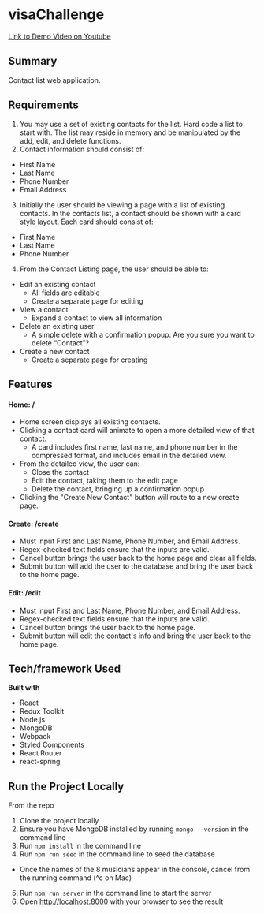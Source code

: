 # visaChallenge
[Link to Demo Video on Youtube](https://www.youtube.com/watch?v=8VZeDIYYXiA)

## Summary ##
Contact list web application.

## Requirements ##
1. You may use a set of existing contacts for the list. Hard code a list to start with. The list may reside in memory and be manipulated by the add, edit, and delete functions.
2. Contact information should consist of:
  - First Name
  - Last Name
  - Phone Number
  - Email Address
3. Initially the user should be viewing a page with a list of existing contacts. In the contacts list, a contact should be shown with a card style layout. Each card should consist of:
  - First Name
  - Last Name
  - Phone Number
4. From the Contact Listing page, the user should be able to:
  - Edit an existing contact
    - All fields are editable
    - Create a separate page for editing
  - View a contact
    - Expand a contact to view all information
  - Delete an existing user
    - A simple delete with a confirmation popup. Are you sure you want to delete “Contact”?
  - Create a new contact
    - Create a separate page for creating

## Features ##
#### Home: / ####
- Home screen displays all existing contacts.
- Clicking a contact card will animate to open a more detailed view of that contact.
  - A card includes first name, last name, and phone number in the compressed format, and includes email in the detailed view.
- From the detailed view, the user can:
  - Close the contact
  - Edit the contact, taking them to the edit page
  - Delete the contact, bringing up a confirmation popup
- Clicking the "Create New Contact" button will route to a new create page.

#### Create: /create ####
- Must input First and Last Name, Phone Number, and Email Address.
- Regex-checked text fields ensure that the inputs are valid.
- Cancel button brings the user back to the home page and clear all fields.
- Submit button will add the user to the database and bring the user back to the home page.

#### Edit: /edit ####
- Must input First and Last Name, Phone Number, and Email Address.
- Regex-checked text fields ensure that the inputs are valid.
- Cancel button brings the user back to the home page.
- Submit button will edit the contact's info and bring the user back to the home page.

## Tech/framework Used ##
__Built with__
- React
- Redux Toolkit
- Node.js
- MongoDB
- Webpack
- Styled Components
- React Router
- react-spring

## Run the Project Locally ##
From the repo
1. Clone the project locally
2. Ensure you have MongoDB installed by running ```mongo --version``` in the command line
3. Run ```npm install``` in the command line
4. Run ```npm run seed``` in the command line to seed the database
  - Once the names of the 8 musicians appear in the console, cancel from the running command (^c on Mac)
5. Run ```npm run server``` in the command line to start the server
6. Open [http://localhost:8000](http://localhost:8000) with your browser to see the result
